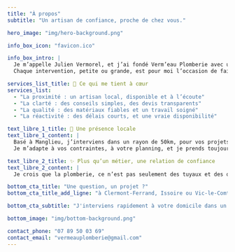 ```yaml
---
title: "À propos"
subtitle: "Un artisan de confiance, proche de chez vous."

hero_image: "img/hero-background.png"

info_box_icon: "favicon.ico"

info_box_intro: |
  Je m’appelle Julien Vermorel, et j’ai fondé Verm’eau Plomberie avec une idée simple : proposer un service honnête, soigné et accessible, pour répondre aux besoins réels des habitants du Puy-de-Dôme.
  Chaque intervention, petite ou grande, est pour moi l’occasion de faire un travail bien fait, avec attention et respect.

services_list_title: 🤝 Ce qui me tient à cœur
services_list:
  - "La proximité : un artisan local, disponible et à l’écoute"
  - "La clarté : des conseils simples, des devis transparents"
  - "La qualité : des matériaux fiables et un travail soigné"
  - "La réactivité : des délais courts, et une vraie disponibilité"

text_libre_1_title: 📍 Une présence locale
text_libre_1_content: |
  Basé à Manglieu, j’interviens dans un rayon de 50km, pour vos projets d’installation, de rénovation ou de dépannage.
  Je m’adapte à vos contraintes, à votre planning, et je prends toujours le temps de bien comprendre vos attentes.

text_libre_2_title: ✨ Plus qu’un métier, une relation de confiance
text_libre_2_content: |
  Je crois que la plomberie, ce n’est pas seulement des tuyaux et des outils. C’est aussi du lien humain, de la confiance, et la satisfaction de rendre service avec simplicité.

bottom_cta_title: "Une question, un projet ?"
bottom_cta_title_add_ligne: "à Clermont-Ferrand, Issoire ou Vic-le-Comte"

bottom_cta_subtitle: "J'interviens rapidement à votre domicile dans un rayon de 50 km."

bottom_image: "img/bottom-background.png"

contact_phone: "07 89 50 03 69"
contact_email: "vermeauplomberie@gmail.com"
---
```

